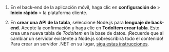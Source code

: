 
1. En el back-end de la aplicación móvil, haga clic en **configuración de** > **Inicio rápido** > la plataforma cliente. 

2. En **crear una API de la tabla**, seleccione Node.js para **lenguaje de back-end**. Acepte la confirmación y haga clic en **TodoItem crear tabla**. Esto crea una nueva tabla de *TodoItem* en la base de datos. ¡Recuerde que al cambiar un servidor existente a Node.js sobrescribirá todo el contenido! Para crear un servidor .NET en su lugar, [siga estas instrucciones](app-service-mobile-dotnet-backend-how-to-use-server-sdk.md#create-app).
